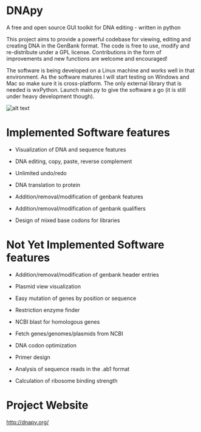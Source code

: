 DNApy
=====

A free and open source GUI toolkit for DNA editing - written in python

This project aims to provide a powerful codebase for viewing, editing and creating DNA in the GenBank format. The code is free to use, modify and re-distribute under a GPL license. Contributions in the form of improvements and new functions are welcome and encouraged!

The software is being developed on a Linux machine and works well in that environment. As the software matures I will start testing on Windows and Mac so make sure it is cross-platform. The only external library that is needed is wxPython. Launch main.py to give the software a go (it is still under heavy development though).

![alt text](http://cdn.altrn.tv/s/daaeb008-e387-e311-84ee-002590a05f5f_1_full.png "DNApy DNA editing view")

Implemented Software features
=====

* Visualization of DNA and sequence features

* DNA editing, copy, paste, reverse complement 

* Unlimited undo/redo 

* DNA translation to protein

* Addition/removal/modification of genbank features

* Addition/removal/modification of genbank qualifiers

* Design of mixed base codons for libraries

Not Yet Implemented Software features
=====

* Addition/removal/modification of genbank header entries 

* Plasmid view visualization

* Easy mutation of genes by position or sequence

* Restriction enzyme finder

* NCBI blast for homologous genes 

* Fetch genes/genomes/plasmids from NCBI 

* DNA codon optimization 

* Primer design 

* Analysis of sequence reads in the .ab1 format

* Calculation of ribosome binding strength 


Project Website
=====

http://dnapy.org/
